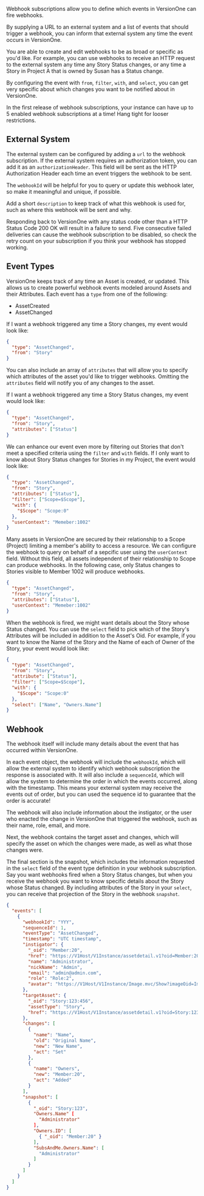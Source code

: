 Webhook subscriptions allow you to define which events in VersionOne can fire webhooks.

By supplying a URL to an external system and a list of events that should trigger a webhook, you can inform that external system any time the event occurs in VersionOne.

You are able to create and edit webhooks to be as broad or specific as you'd like. For example, you can use webhooks to receive an HTTP request to the external system any time any Story Status changes, or any time a Story in Project A that is owned by Susan has a Status change.

By configuring the event with `from`, `filter`, `with`, and `select`, you can get very specific about which changes you want to be notified about in VersionOne.

<aside class="notice">
    <div class="content">
        In the first release of webhook subscriptions, your instance can have up to 5 enabled webhook subscriptions at a time! Hang tight for looser restrictions.
    </div>
</aside>

## External System

The external system can be configured by adding a `url` to the webhook subscription.
If the external system requires an authorization token, you can add it as an `authorizationHeader`. This field will be sent as the HTTP Authorization Header each time an event triggers the webhook to be sent.

The `webhookId` will be helpful for you to query or update this webhook later, so make it meaningful and unique, if possible.

Add a short `description` to keep track of what this webhook is used for, such as where this webhook will be sent and why.

<aside class="notice">
    <div class="content">
        Responding back to VersionOne with any status code other than a HTTP Status Code 200 OK will result in a failure to send. Five consecutive failed deliveries can cause the webhook subscription to be disabled, so check the retry count on your subscription if you think your webhook has stopped working.
    </div>
</aside>

## Event Types

VersionOne keeps track of any time an Asset is created, or updated. This allows us to create powerful webhook events modeled around Assets and their Attributes. Each event has a `type` from one of the following:

- AssetCreated
- AssetChanged

If I want a webhook triggered any time a Story changes, my event would look like:

```json
{
  "type": "AssetChanged",
  "from": "Story"
}
```

You can also include an array of `attributes` that will allow you to specify which attributes of the asset you'd like to trigger webhooks. Omitting the `attributes` field will notify you of any changes to the asset.

If I want a webhook triggered any time a Story Status changes, my event would look like:

```json
{
  "type": "AssetChanged",
  "from": "Story",
  "attributes": ["Status"]
}
```

We can enhance our event even more by filtering out Stories that don't meet a specified criteria using the `filter` and `with` fields. If I only want to know about Story Status changes for Stories in my Project, the event would look like:

```json
{
  "type": "AssetChanged",
  "from": "Story",
  "attributes": ["Status"],
  "filter": ["Scope=$Scope"],
  "with": {
    "$Scope": "Scope:0"
  },
  "userContext": "Memeber:1002"
}
```

Many assets in VersionOne are secured by their relationship to a Scope (Project) limiting a member's ability to access a resource. We can configure the webhook to query on behalf of a sepcific user using the `userContext` field. Without this field, all assets independent of their relationship to Scope can produce webhooks. In the following case, only Status changes to Stories visible to Member 1002 will produce webhooks.

```json
{
  "type": "AssetChanged",
  "from": "Story",
  "attributes": ["Status"],
  "userContext": "Memeber:1002"
}
```

When the webhook is fired, we might want details about the Story whose Status changed. You can use the `select` field to pick which of the Story's Attributes will be included in addition to the Asset's Oid. For example, if you want to know the Name of the Story and the Name of each of Owner of the Story, your event would look like:

```json
{
  "type": "AssetChanged",
  "from": "Story",
  "attribute": ["Status"],
  "filter": ["Scope=$Scope"],
  "with": {
    "$Scope": "Scope:0"
  },
  "select": ["Name", "Owners.Name"]
}
```

## Webhook

The webhook itself will include many details about the event that has occurred within VersionOne.

In each event object, the webhook will include the `webhookId`, which will allow the external system to identify which webhook subscription the response is associated with. It will also include a `sequenceId`, which will allow the system to determine the order in which the events occurred, along with the timestamp. This means your external system may receive the events out of order, but you can used the sequence id to guarantee that the order is accurate!

The webhook will also include information about the instigator, or the user who enacted the change in VersionOne that triggered the webhook, such as their name, role, email, and more.

Next, the webhook contains the target asset and changes, which will specify the asset on which the changes were made, as well as what those changes were.

The final section is the snapshot, which includes the information requested in the `select` field of the event type definition in your webhook subscription. Say you want webhooks fired when a Story Status changes, but when you receive the webhook you want to know specific details about the Story whose Status changed. By including attributes of the Story in your `select`, you can receive that projection of the Story in the webhook `snapshot`.

```json
{
  "events": [
    {
      "webhookId": "YYY",
      "sequenceId": 1,
      "eventType": "AssetChanged",
      "timestamp": "UTC timestamp",
      "instigator": {
        "_oid": "Member:20",
        "href": "https://V1Host/V1Instance/assetdetail.v1?oid=Member:20",
        "name": "Administrator",
        "nickName": "Admin",
        "email": "admin@admin.com",
        "role": "Role:2",
        "avatar": "https://V1Host/V1Instance/Image.mvc/Show?imageOid=Image:192923"
      },
      "targetAsset": {
        "_oid": "Story:123:456",
        "assetType": "Story",
        "href": "https://V1Host/V1Instance/assetdetail.v1?oid=Story:123"
      },
      "changes": [
        {
          "name": "Name",
          "old": "Original Name",
          "new": "New Name",
          "act": "Set"
        },
        {
          "name": "Owners",
          "new": "Member:20",
          "act": "Added"
        }
      ],
      "snapshot": [
        {
          "_oid": "Story:123",
          "Owners.Name" [
            "Administrator"
          ],
          "Owners.ID": [
            { "_oid": "Member:20" }
          ],
          "SubsAndMe.Owners.Name": [
            "Administrator"
          ]
        }
      ]
    }
  ]
}
```
